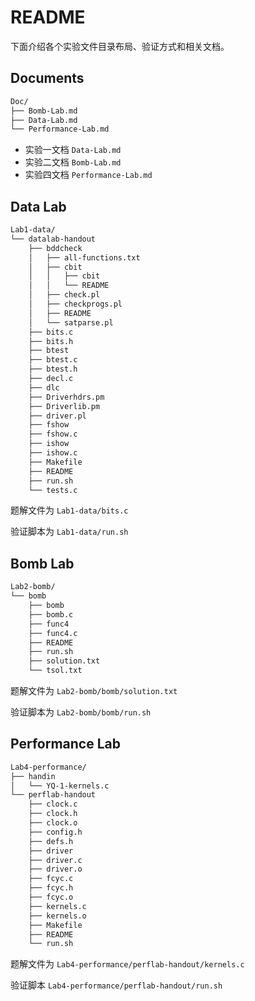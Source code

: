 # README



下面介绍各个实验文件目录布局、验证方式和相关文档。

## Documents

```txt
Doc/
├── Bomb-Lab.md
├── Data-Lab.md
└── Performance-Lab.md
```

-   实验一文档 `Data-Lab.md` 
-   实验二文档 `Bomb-Lab.md` 
-   实验四文档 `Performance-Lab.md` 

## Data Lab

```txt
Lab1-data/
└── datalab-handout
    ├── bddcheck
    │   ├── all-functions.txt
    │   ├── cbit
    │   │   ├── cbit
    │   │   └── README
    │   ├── check.pl
    │   ├── checkprogs.pl
    │   ├── README
    │   └── satparse.pl
    ├── bits.c
    ├── bits.h
    ├── btest
    ├── btest.c
    ├── btest.h
    ├── decl.c
    ├── dlc
    ├── Driverhdrs.pm
    ├── Driverlib.pm
    ├── driver.pl
    ├── fshow
    ├── fshow.c
    ├── ishow
    ├── ishow.c
    ├── Makefile
    ├── README
    ├── run.sh
    └── tests.c
```

题解文件为 `Lab1-data/bits.c` 

验证脚本为 `Lab1-data/run.sh` 

## Bomb Lab

```txt
Lab2-bomb/
└── bomb
    ├── bomb
    ├── bomb.c
    ├── func4
    ├── func4.c
    ├── README
    ├── run.sh
    ├── solution.txt
    └── tsol.txt
```

题解文件为 `Lab2-bomb/bomb/solution.txt` 

验证脚本为 `Lab2-bomb/bomb/run.sh`

## Performance Lab

```txt
Lab4-performance/
├── handin
│   └── YQ-1-kernels.c
└── perflab-handout
    ├── clock.c
    ├── clock.h
    ├── clock.o
    ├── config.h
    ├── defs.h
    ├── driver
    ├── driver.c
    ├── driver.o
    ├── fcyc.c
    ├── fcyc.h
    ├── fcyc.o
    ├── kernels.c
    ├── kernels.o
    ├── Makefile
    ├── README
    └── run.sh
```

题解文件为 `Lab4-performance/perflab-handout/kernels.c` 

验证脚本 `Lab4-performance/perflab-handout/run.sh` 
